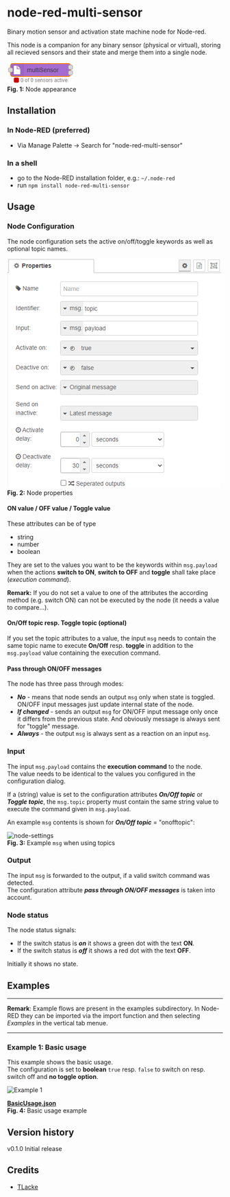 # node-red-multi-sensor
Binary motion sensor and activation state machine node for Node-red.

This node is a companion for any binary sensor (physical or virtual), storing all recieved sensors and their state and merge them into a single node.

![node-appearance](assets/node-appearance.png "Node appearance")  
**Fig. 1:** Node appearance

<a name="installation"></a>
## Installation

<a name="installation_in_node-red"></a>
### In Node-RED (preferred)
* Via Manage Palette -> Search for "node-red-multi-sensor"

<a name="installation_in_a_shell"></a>
### In a shell
* go to the Node-RED installation folder, e.g.: `~/.node-red`
* run `npm install node-red-multi-sensor`

<a name="usage"></a>
## Usage

<a name="node_configuration"></a>
### Node Configuration
The node configuration sets the active on/off/toggle keywords as well as optional topic names.

![node-settings](assets/node-settings.png "Node properties")  
**Fig. 2:** Node properties

#### ON value / OFF value / Toggle value
These attributes can be of type
* string
* number
* boolean

They are set to the values you want to be the keywords within `msg.payload` when the actions **switch to ON**, **switch to OFF** and **toggle** shall take place (*execution command*).

**Remark:** If you do not set a value to one of the attributes the according method (e.g. switch ON) can not be executed by the node (it needs a value to compare...).

#### On/Off topic resp. Toggle topic (optional)
If you set the topic attributes to a value, the input `msg` needs to contain the same topic name to execute **On/Off** resp. **toggle** in addition to the `msg.payload` value containing the execution command.

#### Pass through ON/OFF messages
The node has three pass through modes:  
 - ***No*** - means that node sends an output `msg` only when state is toggled. ON/OFF input messages just update internal state of the node.
 - ***If changed*** - sends an output `msg` for ON/OFF input message only once it differs from the previous state. And obviously message is always sent for "toggle" message.
 - ***Always*** - the output `msg` is always sent as a reaction on an input `msg`.


<a name="input"></a>
### Input
The input `msg.payload` contains the **execution command** to the node.  
The value needs to be identical to the values you configured in the configuration dialog.

If a (string) value is set to the configuration attributes ***On/Off topic*** or ***Toggle topic***, the `msg.topic` property must contain the same string value to execute the command given in `msg.payload`.

An example `msg` contents is shown for ***On/Off topic*** = "onofftopic":

![node-settings](assets/topic-usage.png "Use of topics")  
**Fig. 3:** Example `msg` when using topics


<a name="output"></a>
### Output
The input `msg` is forwarded to the output, if a valid switch command was detected.  
The configuration attribute ***pass through ON/OFF messages*** is taken into account.


### Node status
The node status signals:
- If the switch status is ***on*** it shows a green dot with the text **ON**.
- If the switch status is ***off*** it shows a red dot with the text **OFF**.

Initially it shows no state.


<a name="examples"></a>
## Examples
***
**Remark**: Example flows are present in the examples subdirectory. In Node-RED they can be imported via the import function and then selecting *Examples* in the vertical tab menue.
***

<a name="example1"></a>
### Example 1: Basic usage
This example shows the basic usage.  
The configuration is set to **boolean** `true` resp. `false` to switch on resp. switch off and **no toggle option**.

<img src="assets/usage-basic.png" title="Example 1" width="550" />

[**BasicUsage.json**](examples/BasicUsage.json)  
**Fig. 4:** Basic usage example



## Version history
v0.1.0 Initial release

## Credits
- [TLacke](https://github.com/TLacke)